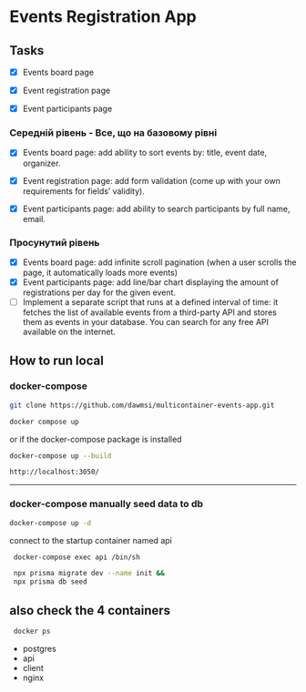 # Events Registration App

## Tasks

- [x] Events board page

- [x] Event registration page

- [x] Event participants page

### Середній рівень - Все, що на базовому рівні

- [x] Events board page: add ability to sort events by: title, event date, organizer.

- [x] Event registration page: add form validation (come up with your own requirements for fields’ validity).

- [x] Event participants page: add ability to search participants by full name, email.

### Просунутий рівень

- [x] Events board page: add infinite scroll pagination (when a user scrolls the page, it
      automatically loads more events)
- [x] Event participants page: add line/bar chart displaying the amount of registrations per day for the given event.
- [ ] Implement a separate script that runs at a defined interval of time: it fetches the list of available events from a third-party API and stores them as events in your database. You can search for any free API available on the internet.

## How to run local

### docker-compose

```bash
git clone https://github.com/dawmsi/multicontainer-events-app.git
```

```bash
docker compose up
```

or if the docker-compose package is installed

```bash
docker-compose up --build
```

```bash
http://localhost:3050/
```

---

### docker-compose manually seed data to db

```bash
docker-compose up -d
```

connect to the startup container named api

```bash
 docker-compose exec api /bin/sh
```

```bash
 npx prisma migrate dev --name init &&
 npx prisma db seed
```

## also check the 4 containers

```bash
 docker ps
```

- postgres
- api
- client
- nginx
